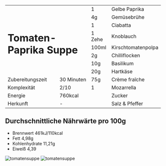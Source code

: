 <table class="headertable">
	<tbody>
		<tr>
			<td colspan="2" rowspan="8"><h1>Tomaten-Paprika Suppe</h1></td>
			<td>1</td>
			<td>Gelbe Paprika</td>
		</tr>
		<tr>
			<td>4g</td>
			<td>Gemüsebrühe</td>
		</tr>
		<tr>
			<td>1</td>
			<td>Ciabatta</td>
		</tr>
		<tr>
			<td>1 Zehe</td>
			<td>Knoblauch</td>
		</tr>
		<tr>
			<td>100ml</td>
			<td>Kirschtomatenpolpa</td>
		</tr>
		<tr>
			<td>2g</td>
			<td>Chilliflocken</td>
		</tr>
		<tr>
			<td>10g</td>
			<td>Basilikum</td>
		</tr>
		<tr>
			<td>20g</td>
			<td>Hartkäse</td>
		</tr>
		<tr>
			<td>Zubereitungszeit</td>
			<td>30 Minuten</td>
			<td>75g</td>
			<td>Crème fraîche</td>
		</tr>
		<tr>
			<td>Komplexität</td>
			<td>2/10</td>
			<td>1</td>
			<td>Mozarrella</td>
		</tr>
		<tr>
			<td>Energie</td>
			<td>760kcal</td>
			<td></td>
			<td>Zucker</td>
		</tr>
		<tr>
			<td>Herkunft</td>
			<td>-</td>
			<td></td>
			<td>Salz & Pfeffer</td>
		</tr>
	</tbody>
</table>

<!-- cmdrun "${CMD_DRAW_HEADTABLE:=echo}" ./tomatensuppe.yml -->
<!-- cmdrun "${CMD_DRAW_NUTRIENTS:=echo}" ./tomatensuppe.yml -->

## Durchschnittliche Nährwärte pro 100g
- Brennwert 461kJ/110kcal
- Fett 4,98g
- Kohlenhydrate 11,21g
- Eiweiß  4,39

![tomatensuppe](tomatensuppe/tomatensuppe_pie.svg)
![tomatensuppe](tomatensuppe/tomatensuppe.svg)

